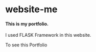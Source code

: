 # website-me
<h4>This is my portfolio. </h4>
I used FLASK Framework in this website.
<p>To see this Portfolio </p><a href="http://mahmoudalmokdad.pythonanywhere.com"/>
